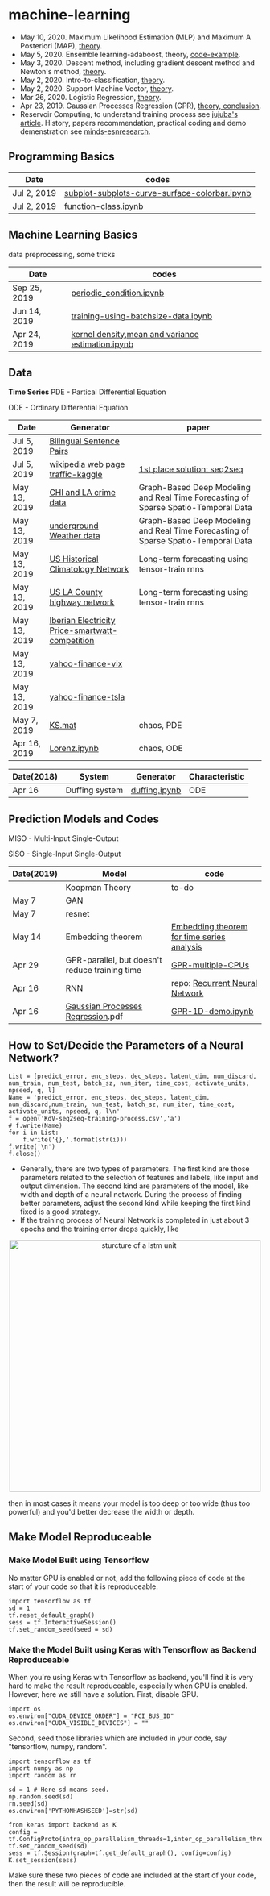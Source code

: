 # machine-learning
+ May 10, 2020. Maximum Likelihood Estimation (MLP) and Maximum A Posteriori (MAP), [theory](https://github.com/suzyi/machine-learning/blob/master/document/mlp-map.pdf).
+ May 5, 2020. Ensemble learning-adaboost, theory, [code-example](https://github.com/suzyi/machine-learning/blob/master/document/adaboost_code.txt).
+ May 3, 2020. Descent method, including gradient descent method and Newton's method, [theory](https://github.com/suzyi/machine-learning/blob/master/document/descent-method.pdf).
+ May 2, 2020. Intro-to-classification, [theory](https://github.com/suzyi/machine-learning/blob/master/document/intro-to-classification.pdf).
+ May 2, 2020. Support Machine Vector, [theory](https://github.com/suzyi/machine-learning/blob/master/document/SVM.pdf).
+ Mar 26, 2020. Logistic Regression, [theory](https://github.com/suzyi/machine-learning/blob/master/document/logistic-reg.pdf).
+ Apr 23, 2019. Gaussian Processes Regression (GPR), [theory, conclusion](https://github.com/suzyi/machine-learning/blob/master/document/GPR.pdf).
+ Reservoir Computing, to understand training process see [jujuba's article](http://jujuba.me/articles/reservoir_computing.html). History, papers recommendation, practical coding and demo demenstration see [minds-esnresearch](http://minds.jacobs-university.de/research/esnresearch/).
## Programming Basics

| Date | codes |
|---| ----- |
| Jul 2, 2019 | [subplot-subplots-curve-surface-colorbar.ipynb](https://github.com/suzyi/machine-learning/blob/master/notebooks/subplot-subplots-curve-surface-colorbar.ipynb) |
| Jul 2, 2019 | [function-class.ipynb](https://github.com/suzyi/machine-learning/blob/master/notebooks/function-class.ipynb) |

## Machine Learning Basics
data preprocessing, some tricks

| Date | codes |
|---| ----- |
| Sep 25, 2019 | [periodic_condition.ipynb](https://github.com/suzyi/machine-learning/blob/master/notebooks/periodic_condition.ipynb) |
| Jun 14, 2019 | [training-using-batchsize-data.ipynb](https://github.com/suzyi/machine-learning/blob/master/notebooks/training-using-batchsize-data.ipynb) |
| Apr 24, 2019 | [kernel density,mean and variance estimation.ipynb](https://github.com/suzyi/machine-learning/blob/master/notebooks/pdf-and-expectation-and-variance-estimation.ipynb) |
## Data

**Time Series**
PDE - Partical Differential Equation

ODE - Ordinary Differential Equation

| Date | Generator | paper |
|---| ----- | ---------- |
| Jul 5, 2019  | [Bilingual Sentence Pairs](http://www.manythings.org/anki/) | |
| Jul 5, 2019  | [wikipedia web page traffic-kaggle](https://www.kaggle.com/c/web-traffic-time-series-forecasting/data) | [1st place solution: seq2seq](https://github.com/Arturus/kaggle-web-traffic) |
| May 13, 2019 | [CHI and LA crime data](https://data.cityofchicago.org/) | Graph-Based Deep Modeling and Real Time Forecasting of Sparse Spatio-Temporal Data |
| May 13, 2019 | [underground Weather data](https://www.wunderground.com/) | Graph-Based Deep Modeling and Real Time Forecasting of Sparse Spatio-Temporal Data　|
| May 13, 2019 | [US Historical Climatology Network](https://cdiac.ess-dive.lbl.gov/ftp/ushcn_daily/) | Long-term forecasting using tensor-train rnns|
| May 13, 2019 | [US LA County highway network](http://pems.dot.ca.gov/) | Long-term forecasting using tensor-train rnns |
| May 13, 2019 | [Iberian Electricity Price-smartwatt-competition](http://complatt.smartwatt.net/#/public/home) |
| May 13, 2019 | [yahoo-finance-vix](https://ca.finance.yahoo.com/quote/%5EVIX/history?p=^VIX) |
| May 13, 2019 | [yahoo-finance-tsla](https://finance.yahoo.com/quote/TSLA/history?p=TSLA) |
| May 7, 2019 | [KS.mat](https://github.com/suzyi/Gaussian-process-regression/blob/master/data/KS.mat) | chaos, PDE |
| Apr 16, 2019 | [Lorenz.ipynb](https://github.com/suzyi/python/blob/master/notebook/Lorenz.ipynb) | chaos, ODE |

| Date(2018) | System | Generator | Characteristic |
|---| ----- | -------- | ---------- |
| Apr 16 | Duffing system | [duffing.ipynb](https://github.com/suzyi/python/blob/master/notebook/duffing.ipynb) | ODE |


## Prediction Models and Codes
MISO - Multi-Input Single-Output

SISO - Single-Input Single-Output

| Date(2019) | Model | code |
|---| ----- | ---------- |
|　 | Koopman Theory | to-do |
| May 7 | GAN | |
| May 7 | resnet | |
| May 14 | Embedding theorem | [Embedding theorem for time series analysis](https://github.com/suzyi/Embedding-theorem) | to-do |
|Apr 29 | GPR-parallel, but doesn't reduce training time | [GPR-multiple-CPUs](https://github.com/suzyi/Gaussian-process-regression/tree/master/examples) |
| Apr 16 | RNN | repo: [Recurrent Neural Network](https://github.com/suzyi/recurrent-neural-network) |
| Apr 16 | [Gaussian Processes Regression](https://github.com/suzyi/machine-learning/blob/master/document/GPR.pdf).pdf  | [GPR-1D-demo.ipynb](https://github.com/suzyi/machine-learning/blob/master/notebooks/GPR-1D-demo.ipynb) |

## How to Set/Decide the Parameters of a Neural Network?
```
List = [predict_error, enc_steps, dec_steps, latent_dim, num_discard, num_train, num_test, batch_sz, num_iter, time_cost, activate_units, npseed, q, l]
Name = 'predict_error, enc_steps, dec_steps, latent_dim, num_discard,num_train, num_test, batch_sz, num_iter, time_cost, activate_units, npseed, q, l\n'
f = open('KdV-seq2seq-training-process.csv','a')
# f.write(Name)
for i in List:
    f.write('{},'.format(str(i)))
f.write('\n')
f.close()
```
+ Generally, there are two types of parameters. The first kind are those parameters related to the selection of features and labels, like input and output dimension. The second kind are parameters of the model, like width and depth of a neural network. During the process of finding better parameters, adjust the second kind while keeping the first kind fixed is a good strategy.
+ If the training process of Neural Network is completed in just about 3 epochs and the training error drops quickly, like 
<p align="center">
  <img src="http://suzyi.github.io/images/overfitting-training-curve.png", alt="sturcture of a lstm unit", width=500px>
</p>
then in most cases it means your model is too deep or too wide (thus too powerful) and you'd better decrease the width or depth.

## Make Model Reproduceable
### Make Model Built using Tensorflow
No matter GPU is enabled or not, add the following piece of code at the start of your code so that it is reproduceable.
```
import tensorflow as tf
sd = 1
tf.reset_default_graph()
sess = tf.InteractiveSession()
tf.set_random_seed(seed = sd)
```
### Make the Model Built using Keras with Tensorflow as Backend Reproduceable
When you're using Keras with Tensorflow as backend, you'll find it is very hard to make the result reproduceable, especially when GPU is enabled. However, here we still have a solution. First, disable GPU.
```
import os
os.environ["CUDA_DEVICE_ORDER"] = "PCI_BUS_ID"
os.environ["CUDA_VISIBLE_DEVICES"] = ""
```
Second, seed those libraries which are included in your code, say "tensorflow, numpy, random".
```
import tensorflow as tf
import numpy as np
import random as rn

sd = 1 # Here sd means seed.
np.random.seed(sd)
rn.seed(sd)
os.environ['PYTHONHASHSEED']=str(sd)

from keras import backend as K
config = tf.ConfigProto(intra_op_parallelism_threads=1,inter_op_parallelism_threads=1)
tf.set_random_seed(sd)
sess = tf.Session(graph=tf.get_default_graph(), config=config)
K.set_session(sess)
```
Make sure these two pieces of code are included at the start of your code, then the result will be reproducible.

